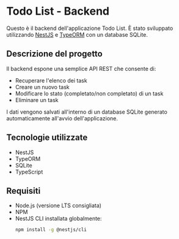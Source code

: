 # Todo List - Backend

Questo è il backend dell'applicazione Todo List. È stato sviluppato utilizzando [NestJS](https://nestjs.com/) e [TypeORM](https://typeorm.io/) con un database SQLite.

## Descrizione del progetto

Il backend espone una semplice API REST che consente di:

- Recuperare l'elenco dei task
- Creare un nuovo task
- Modificare lo stato (completato/non completato) di un task
- Eliminare un task

I dati vengono salvati all'interno di un database SQLite generato automaticamente all'avvio dell'applicazione.

## Tecnologie utilizzate

- NestJS
- TypeORM
- SQLite
- TypeScript

## Requisiti

- Node.js (versione LTS consigliata)
- NPM
- NestJS CLI installata globalmente:
  ```bash
  npm install -g @nestjs/cli
